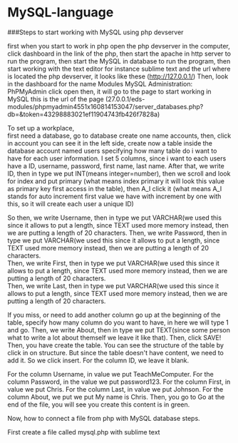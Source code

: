 # MySQL-language

###Steps to start working with MySQL using php devserver   

first when you start to work in php open the php devserver in the computer, click dashboard in the link of the php, then start the apache in http server to run the program, then start the MySQL in database to run the program, then start working with the text editor for instance sublime text and the url where is located the php devserver, it looks like these (http://127.0.0.1/) 
Then, look in the dashboard for the name Modules MySQL Administration: PhPMyAdmin click open then, it will go to the page to start working in MySQL this is the url of the page  (27.0.0.1/eds-modules/phpmyadmin4551x160814153047/server_databases.php?db=&amp;token=43298883021ef11904743fb426f7828a) 

To set up a workplace,   
first need a database, go to database create one name accounts, then, click in account you can see it in the left side, create now a table inside the database account named users specifying how many table do i want to have for each user information. 
I set 5 columns, since i want to each users have a ID, username, password, first name, last name. After that, we write ID, then in type we put INT(means integer=number), then we scroll and look for index and put primary  (what means index primary it will look this value as primary key first access in the table), then A_I click it (what  means A_I stands for auto increment first value we have with increment by one with this, so it will create each user  a unique ID)  

So then, we write Username, then in type we put VARCHAR(we used this since it allows to put a length, since TEXT used  more memory instead, then we are putting a length of 20 characters. 
Then, we write Password, then in type we put VARCHAR(we used this since it allows to put a length, since TEXT used  more memory instead, then we are putting a length of 20 characters.  
Then, we write First, then in type we put VARCHAR(we used this since it allows to put a length, since TEXT used  more memory instead, then we are putting a length of 20 characters.  
Then, we write Last, then in type we put VARCHAR(we used this since it allows to put a length, since TEXT used  more memory instead, then we are putting a length of 20 characters.   

If you miss, or need to add another column go up at the beginning of the table, specify how many column do you want to  have, in here we will type 1 and go.  Then, we write About, then in type we put TEXT(since some person what to write a lot about themself we leave it like  that). Then, click SAVE!  Then, you have create the table. You can see the structure of the table by click in on structure. But since the table doesn't have content, we need to add it. So we click insert.  For the column ID, we leave it blank. 

For the column Username, in value we put TeachMeComputer. 
For the column Password, in the value we put password123. 
For the column First, in value we put Chris. 
For the column Last, in value we put Johnson. 
For the column About, we put we put My name is Chris. 
Then, you go to Go at the end of the file, you will see you create this content is in green.  

Now, how to connect a file from php with MySQL database steps. 

First create a file called mysql.php with sublime text  

<?php  mysqli_connect("localhost", "root","") or die (mysqli_error());  //here the name of the host, username called root, since i don't have a password empty, we set a fucntion or die to make an error if it doesn't connect.   

?>
